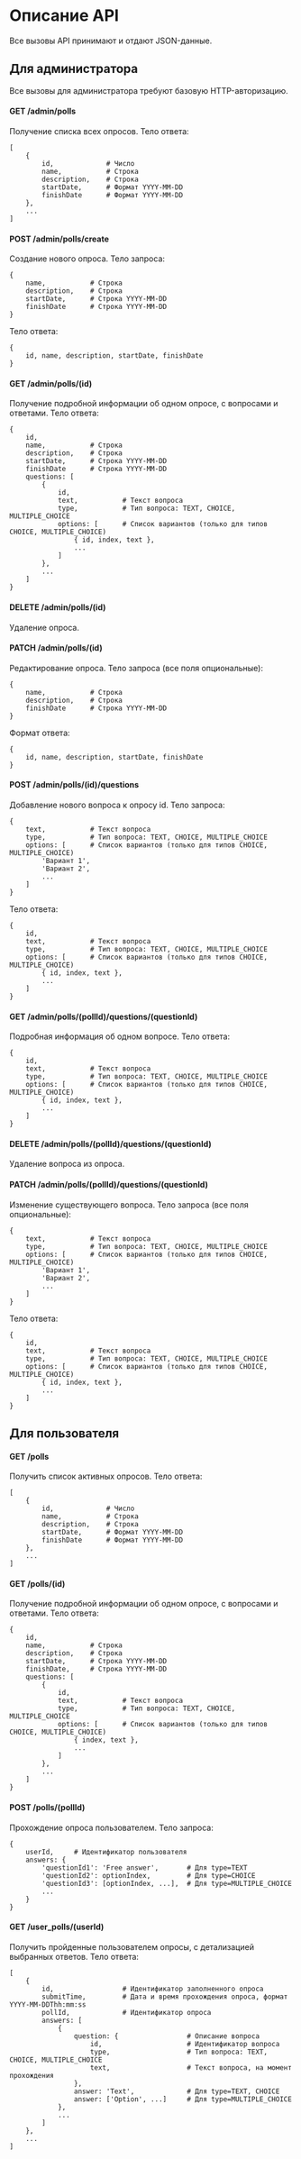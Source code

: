 # Описание API

Все вызовы API принимают и отдают JSON-данные.

## Для администратора

Все вызовы для администратора требуют базовую HTTP-авторизацию.

#### GET /admin/polls

Получение списка всех опросов. Тело ответа:
```
[
    {
        id,             # Число
        name,           # Строка
        description,    # Строка
        startDate,      # Формат YYYY-MM-DD
        finishDate      # Формат YYYY-MM-DD
    },
    ...
]
```

#### POST /admin/polls/create

Создание нового опроса. Тело запроса:
```
{
    name,           # Строка
    description,    # Строка
    startDate,      # Строка YYYY-MM-DD
    finishDate      # Строка YYYY-MM-DD
}
```
Тело ответа:
```
{
    id, name, description, startDate, finishDate
}
```

#### GET /admin/polls/(id)

Получение подробной информации об одном опросе, с вопросами и ответами.
Тело ответа:
```
{
    id, 
    name,           # Строка
    description,    # Строка
    startDate,      # Строка YYYY-MM-DD
    finishDate      # Строка YYYY-MM-DD
    questions: [
        {
            id,
            text,           # Текст вопроса
            type,           # Тип вопроса: TEXT, CHOICE, MULTIPLE_CHOICE
            options: [      # Список вариантов (только для типов CHOICE, MULTIPLE_CHOICE)
                { id, index, text },
                ...
            ]
        },
        ...
    ]
}

```

#### DELETE /admin/polls/(id)

Удаление опроса.

#### PATCH /admin/polls/(id)

Редактирование опроса. Тело запроса (все поля опциональные):
```
{
    name,           # Строка
    description,    # Строка
    finishDate      # Строка YYYY-MM-DD
}
```
Формат ответа:
```
{
    id, name, description, startDate, finishDate
}
```

#### POST /admin/polls/(id)/questions

Добавление нового вопроса к опросу id. Тело запроса:
```
{
    text,           # Текст вопроса
    type,           # Тип вопроса: TEXT, CHOICE, MULTIPLE_CHOICE
    options: [      # Список вариантов (только для типов CHOICE, MULTIPLE_CHOICE)
        'Вариант 1',
        'Вариант 2',
        ...
    ]
}
```
Тело ответа:
```
{
    id,
    text,           # Текст вопроса
    type,           # Тип вопроса: TEXT, CHOICE, MULTIPLE_CHOICE
    options: [      # Список вариантов (только для типов CHOICE, MULTIPLE_CHOICE)
        { id, index, text },
        ...
    ]
}
```

#### GET /admin/polls/(pollId)/questions/(questionId)

Подробная информация об одном вопросе. Тело ответа:
```
{
    id,
    text,           # Текст вопроса
    type,           # Тип вопроса: TEXT, CHOICE, MULTIPLE_CHOICE
    options: [      # Список вариантов (только для типов CHOICE, MULTIPLE_CHOICE)
        { id, index, text },
        ...
    ]
}
```

#### DELETE /admin/polls/(pollId)/questions/(questionId)

Удаление вопроса из опроса.

#### PATCH /admin/polls/(pollId)/questions/(questionId)

Изменение существующего вопроса. Тело запроса (все поля опциональные):
```
{
    text,           # Текст вопроса
    type,           # Тип вопроса: TEXT, CHOICE, MULTIPLE_CHOICE
    options: [      # Список вариантов (только для типов CHOICE, MULTIPLE_CHOICE)
        'Вариант 1',
        'Вариант 2',
        ...
    ]
}
```
Тело ответа:
```
{
    id,
    text,           # Текст вопроса
    type,           # Тип вопроса: TEXT, CHOICE, MULTIPLE_CHOICE
    options: [      # Список вариантов (только для типов CHOICE, MULTIPLE_CHOICE)
        { id, index, text },
        ...
    ]
}
```


## Для пользователя

#### GET /polls

Получить список активных опросов. Тело ответа:
```
[
    {
        id,             # Число
        name,           # Строка
        description,    # Строка
        startDate,      # Формат YYYY-MM-DD
        finishDate      # Формат YYYY-MM-DD
    },
    ...
]
```

#### GET /polls/(id)

Получение подробной информации об одном опросе, с вопросами и ответами.
Тело ответа:
```
{
    id, 
    name,           # Строка
    description,    # Строка
    startDate,      # Строка YYYY-MM-DD
    finishDate,     # Строка YYYY-MM-DD
    questions: [
        {
            id,
            text,           # Текст вопроса
            type,           # Тип вопроса: TEXT, CHOICE, MULTIPLE_CHOICE
            options: [      # Список вариантов (только для типов CHOICE, MULTIPLE_CHOICE)
                { index, text },
                ...
            ]
        },
        ...
    ]
}
```

#### POST /polls/(pollId)

Прохождение опроса пользователем. Тело запроса:
```
{
    userId,     # Идентификатор пользователя
    answers: {
        'questionId1': 'Free answer',       # Для type=TEXT
        'questionId2': optionIndex,         # Для type=CHOICE
        'questionId3': [optionIndex, ...],  # Для type=MULTIPLE_CHOICE
        ...
    }
}
```

#### GET /user_polls/(userId)

Получить пройденные пользователем опросы, с детализацией выбранных ответов.
Тело ответа:
```
[
    {
        id,                 # Идентификатор заполненного опроса
        submitTime,         # Дата и время прохождения опроса, формат YYYY-MM-DDThh:mm:ss
        pollId,             # Идентификатор опроса
        answers: [
            {
                question: {                 # Описание вопроса
                    id,                     # Идентификатор вопроса
                    type,                   # Тип вопроса: TEXT, CHOICE, MULTIPLE_CHOICE
                    text,                   # Текст вопроса, на момент прохождения
                },
                answer: 'Text',             # Для type=TEXT, CHOICE
                answer: ['Option', ...]     # Для type=MULTIPLE_CHOICE
            },
            ...
        ]
    },
    ...
]
```
